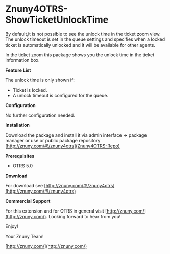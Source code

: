 Znuny4OTRS-ShowTicketUnlockTime
===============================
By default,it is not possible to see the unlock time in the ticket zoom view. The unlock timeout is set in the queue settings and specifies when a locked ticket is automatically unlocked and it will be available for other agents.

In the ticket zoom this package shows you the unlock time in the ticket information box.

**Feature List**

The unlock time is only shown if:

* Ticket is locked.
* A unlock timeout is configured for the queue.

**Configuration**

No further configuration needed.

**Installation**

Download the package and install it via admin interface -> package manager or use or public package repository [http://znuny.com/#!/znuny4otrs](Znuny4OTRS-Repo)

**Prerequisites**

- OTRS 5.0

**Download**

For download see [http://znuny.com/#!/znuny4otrs](http://znuny.com/#!/znuny4otrs)

**Commercial Support**

For this extension and for OTRS in general visit [http://znuny.com/](http://znuny.com/). Looking forward to hear from you!

Enjoy!

 Your Znuny Team!

 [http://znuny.com/](http://znuny.com/)
